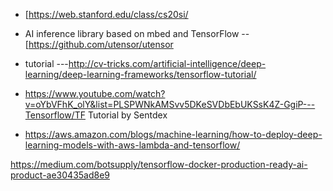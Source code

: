* [https://web.stanford.edu/class/cs20si/

* AI inference library based on mbed and TensorFlow -- [https://github.com/utensor/utensor

* tutorial ---http://cv-tricks.com/artificial-intelligence/deep-learning/deep-learning-frameworks/tensorflow-tutorial/

* https://www.youtube.com/watch?v=oYbVFhK_olY&list=PLSPWNkAMSvv5DKeSVDbEbUKSsK4Z-GgiP---Tensorflow/TF Tutorial by Sentdex

* https://aws.amazon.com/blogs/machine-learning/how-to-deploy-deep-learning-models-with-aws-lambda-and-tensorflow/


https://medium.com/botsupply/tensorflow-docker-production-ready-ai-product-ae30435ad8e9

